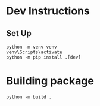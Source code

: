 # Dev Instructions


## Set Up

```shell
python -m venv venv
venv\Scripts\activate
python -m pip install .[dev]
```


# Building package

```shell
python -m build .
```